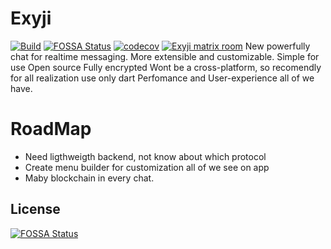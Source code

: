 # Exyji
[![Build](https://github.com/Reglament989/exyji/actions/workflows/main.yml/badge.svg)](https://github.com/Reglament989/exyji/actions/workflows/main.yml)
[![FOSSA Status](https://app.fossa.com/api/projects/git%2Bgithub.com%2FReglament989%2Fexyji.svg?type=shield)](https://app.fossa.com/projects/git%2Bgithub.com%2FReglament989%2Fexyji?ref=badge_shield)
[![codecov](https://codecov.io/gh/Reglament989/exyji/branch/master/graph/badge.svg?token=4pcGiTpq4w)](https://codecov.io/gh/Reglament989/exyji)
[![Exyji matrix room](https://img.shields.io/matrix/exyji:matrix.org.svg?label=%23exyji%3Amatrix.org&logo=matrix&server_fqdn=matrix.org)](https://matrix.to/#/#exyji:matrix.org)
New powerfully chat for realtime messaging.
More extensible and customizable.
Simple for use
Open source
Fully encrypted
Wont be a cross-platform, so recomendly for all realization use only dart
Perfomance and User-experience all of we have.

# RoadMap
- Need ligthweigth backend, not know about which protocol
- Create menu builder for customization all of we see on app
- Maby blockchain in every chat.



## License
[![FOSSA Status](https://app.fossa.com/api/projects/git%2Bgithub.com%2FReglament989%2Fexyji.svg?type=large)](https://app.fossa.com/projects/git%2Bgithub.com%2FReglament989%2Fexyji?ref=badge_large)